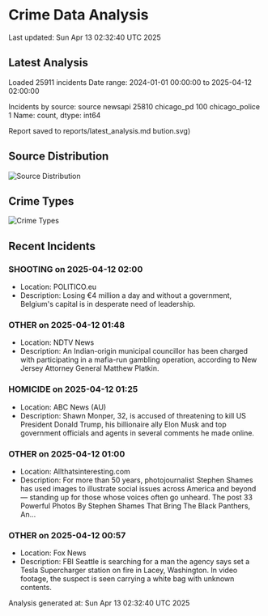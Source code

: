 # Crime Data Analysis
Last updated: Sun Apr 13 02:32:40 UTC 2025

## Latest Analysis

Loaded 25911 incidents
Date range: 2024-01-01 00:00:00 to 2025-04-12 02:00:00

Incidents by source:
source
newsapi           25810
chicago_pd          100
chicago_police        1
Name: count, dtype: int64

Report saved to reports/latest_analysis.md
bution.svg)

## Source Distribution
![Source Distribution](images/source_distribution.svg)

## Crime Types
![Crime Types](images/crime_types.svg)

## Recent Incidents

### SHOOTING on 2025-04-12 02:00
- Location: POLITICO.eu
- Description: Losing €4 million a day and without a government, Belgium's capital is in desperate need of leadership.


### OTHER on 2025-04-12 01:48
- Location: NDTV News
- Description: An Indian-origin municipal councillor has been charged with participating in a mafia-run gambling operation, according to New Jersey Attorney General Matthew Platkin.


### HOMICIDE on 2025-04-12 01:25
- Location: ABC News (AU)
- Description: Shawn Monper, 32, is accused of threatening to kill US President Donald Trump, his billionaire ally Elon Musk and top government officials and agents in several comments he made online.


### OTHER on 2025-04-12 01:00
- Location: Allthatsinteresting.com
- Description: For more than 50 years, photojournalist Stephen Shames has used images to illustrate social issues across America and beyond — standing up for those whose voices often go unheard.
The post 33 Powerful Photos By Stephen Shames That Bring The Black Panthers, An…


### OTHER on 2025-04-12 00:57
- Location: Fox News
- Description: FBI Seattle is searching for a man the agency says set a Tesla Supercharger station on fire in Lacey, Washington. In video footage, the suspect is seen carrying a white bag with unknown contents.

Analysis generated at: Sun Apr 13 02:32:40 UTC 2025
